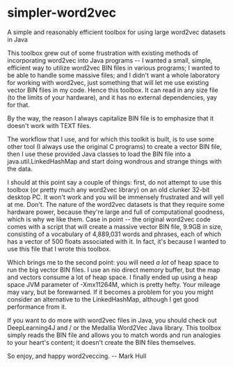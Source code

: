 # simpler-word2vec
A simple and reasonably efficient toolbox for using large word2vec datasets in Java

This toolbox grew out of some frustration with existing methods of incorporating word2vec into Java programs -- I wanted a small, simple, efficient way to utilize word2vec BIN files in various programs; I wanted to be able to handle some massive files; and I didn't want a whole laboratory for working with word2vec, just something that will let me use existing vector BIN files in my code. Hence this toolbox. It can read in any size file (to the limits of your hardware), and it has no external dependencies, yay for that.

By the way, the reason I always capitalize BIN file is to emphasize that it doesn't work with TEXT files.

The workflow that I use, and for which this toolkit is built, is to use some other tool (I always use the original C programs) to create a vector BIN file, then I use these provided Java classes to load the BIN file into a java.util.LinkedHashMap and start doing wondrous and strange things with the data.

I should at this point say a couple of things: first, do not attempt to use this toolbox (or pretty much any word2vec library) on an old clunker 32-bit desktop PC. It won't work and you will be immensely frustrated and will yell at me. Don't. The nature of the word2vec datasets is that they require some hardware power, because they're large and full of computational goodness, which is why we like them. Case in point -- the original word2vec code comes with a script that will create a massive vector BIN file, 9.9GB in size, consisting of a vocabulary of 4,889,031 words and phrases, each of which has a vector of 500 floats associated with it. In fact, it's because I wanted to use this file that I wrote this toolbox.

Which brings me to the second point: you will need *a lot* of heap space to run the big vector BIN files. I use an nio direct memory buffer, but the map and vectors consume a lot of heap space. I finally ended up using a heap space JVM parameter of -Xmx11264M, which is pretty hefty. Your mileage may vary, but be forewarned. If it becomes a problem for you you might consider an alternative to the LinkedHashMap, although I get good performance from it.

If you want to do more with word2vec files in Java, you should check out DeepLearning4J and / or the Medallia Word2Vec Java library. This toolbox simply reads the BIN file and allows you to match words and run analogies to your heart's content; it doesn't create the BIN files themselves.

So enjoy, and happy word2veccing. -- Mark Hull
